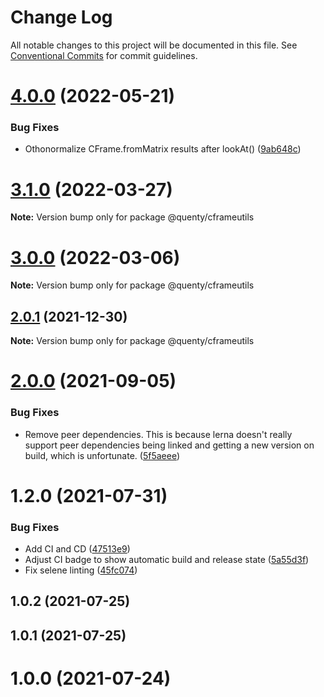 # Change Log

All notable changes to this project will be documented in this file.
See [Conventional Commits](https://conventionalcommits.org) for commit guidelines.

# [4.0.0](https://github.com/Quenty/NevermoreEngine/compare/@quenty/cframeutils@3.1.0...@quenty/cframeutils@4.0.0) (2022-05-21)


### Bug Fixes

* Othonormalize CFrame.fromMatrix results after lookAt() ([9ab648c](https://github.com/Quenty/NevermoreEngine/commit/9ab648c231639d4e3821dff109583a1cd4f809df))





# [3.1.0](https://github.com/Quenty/NevermoreEngine/compare/@quenty/cframeutils@3.0.0...@quenty/cframeutils@3.1.0) (2022-03-27)

**Note:** Version bump only for package @quenty/cframeutils





# [3.0.0](https://github.com/Quenty/NevermoreEngine/compare/@quenty/cframeutils@2.0.1...@quenty/cframeutils@3.0.0) (2022-03-06)

**Note:** Version bump only for package @quenty/cframeutils





## [2.0.1](https://github.com/Quenty/NevermoreEngine/compare/@quenty/cframeutils@2.0.0...@quenty/cframeutils@2.0.1) (2021-12-30)

**Note:** Version bump only for package @quenty/cframeutils





# [2.0.0](https://github.com/Quenty/NevermoreEngine/compare/@quenty/cframeutils@1.2.0...@quenty/cframeutils@2.0.0) (2021-09-05)


### Bug Fixes

* Remove peer dependencies. This is because lerna doesn't really support peer dependencies being linked and getting a new version on build, which is unfortunate. ([5f5aeee](https://github.com/Quenty/NevermoreEngine/commit/5f5aeeea8de9975435309e53679f0ef7064f9dd0))





# 1.2.0 (2021-07-31)


### Bug Fixes

* Add CI and CD ([47513e9](https://github.com/Quenty/NevermoreEngine/commit/47513e9b568162707534af132396dd8756947dd3))
* Adjust CI badge to show automatic build and release state ([5a55d3f](https://github.com/Quenty/NevermoreEngine/commit/5a55d3f19bf8d66a760d67da9b56ed47fab74656))
* Fix selene linting ([45fc074](https://github.com/Quenty/NevermoreEngine/commit/45fc07489ee59127ac6582689f19a0e87c1e5b5a))



## 1.0.2 (2021-07-25)



## 1.0.1 (2021-07-25)



# 1.0.0 (2021-07-24)
